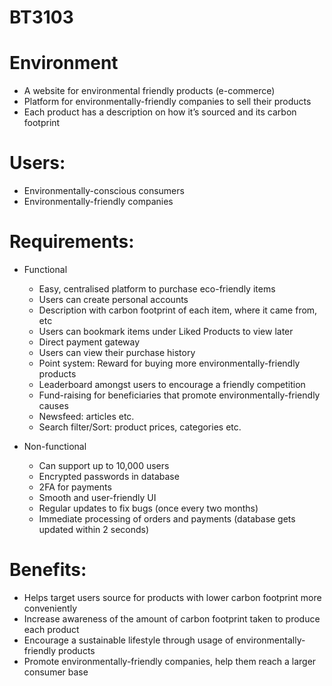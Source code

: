 # BT3103

# Environment
- A website for environmental friendly products (e-commerce)
- Platform for environmentally-friendly companies to sell their products 
- Each product has a description on how it’s sourced and its carbon footprint

# Users: 
- Environmentally-conscious consumers
- Environmentally-friendly companies

# Requirements: 
- Functional
  - Easy, centralised platform to purchase eco-friendly items
  - Users can create personal accounts
  - Description with carbon footprint of each item, where it came from, etc
  - Users can bookmark items under Liked Products to view later
  - Direct payment gateway
  - Users can view their purchase history
  - Point system: Reward for buying more environmentally-friendly products
  - Leaderboard amongst users to encourage a friendly competition
  - Fund-raising for beneficiaries that promote environmentally-friendly causes
  - Newsfeed: articles etc.
  - Search filter/Sort: product prices, categories etc.
  
- Non-functional 
  - Can support up to 10,000 users
  - Encrypted passwords in database
  - 2FA for payments
  - Smooth and user-friendly UI
  - Regular updates to fix bugs (once every two months)
  - Immediate processing of orders and payments (database gets updated within 2 seconds)

# Benefits: 
- Helps target users source for products with lower carbon footprint more conveniently
- Increase awareness of the amount of carbon footprint taken to produce each product
- Encourage a sustainable lifestyle through usage of environmentally-friendly products 
- Promote environmentally-friendly companies, help them reach a larger consumer base
